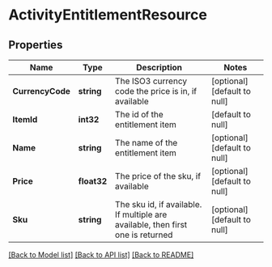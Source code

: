 # ActivityEntitlementResource

## Properties
Name | Type | Description | Notes
------------ | ------------- | ------------- | -------------
**CurrencyCode** | **string** | The ISO3 currency code the price is in, if available | [optional] [default to null]
**ItemId** | **int32** | The id of the entitlement item | [default to null]
**Name** | **string** | The name of the entitlement item | [optional] [default to null]
**Price** | **float32** | The price of the sku, if available | [optional] [default to null]
**Sku** | **string** | The sku id, if available. If multiple are available, then first one is returned | [optional] [default to null]

[[Back to Model list]](../README.md#documentation-for-models) [[Back to API list]](../README.md#documentation-for-api-endpoints) [[Back to README]](../README.md)


